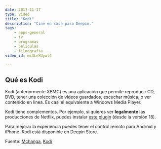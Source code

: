 ```yaml
---
date: 2017-11-17
type: Video
title: "Kodi"
description: "Cine en casa para Deepin."
tags:
    - apps-general
    - tv
    - programas
    - peliculas
    - filmografia
video_id: ms3LeXUywl4

---
```

<!--more-->

## Qué es Kodi

Kodi (anteriormente XBMC) es una aplicación que permite reproducir CD, DVD, tener una colección de vídeos guardados, escuchar música, o ver contenido en línea. Es casi el equivalente a Windows Media Player.

Kodi tiene complementos. Por ejemplo, si quieres ver **legalmente** las producciones de Netflix, puedes instalar [este plugin](https://www.softzone.es/2017/03/20/ver-netflix-desde-kodi/) (desde la versión 18).

Para mejorar la experiencia puedes tener el control remoto para Android y iPhone. Kodi está disponible en Deepin Store.

Fuente: [Mchanga](https://www.youtube.com/channel/UCgTv3f2aLsOsgeaQ9MnS1wg), [Kodi](https://kodi.tv/)
